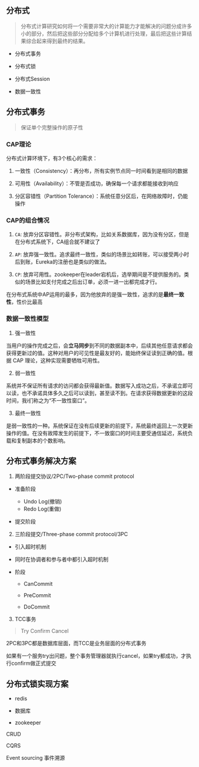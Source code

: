 ## 分布式

> 分布式计算研究如何将一个需要非常大的计算能力才能解决的问题分成许多小的部分，然后把这些部分分配给多个计算机进行处理，最后把这些计算结果综合起来得到最终的结果。

* 分布式事务

* 分布式锁

* 分布式Session

* 数据一致性

## 分布式事务

> 保证单个完整操作的原子性

### CAP理论

分布式计算环境下，有3个核心的需求：

1. 一致性（Consistency）：再分布，所有实例节点同一时间看到是相同的数据

2. 可用性（Availability）：不管是否成功，确保每一个请求都能接收到响应

3. 分区容错性（Partition Tolerance）：系统任意分区后，在网络故障时，仍能操作

### CAP的组合情况

1. ```CA```: 放弃分区容错性。非分布式架构，比如关系数据库，因为没有分区，但是在分布式系统下，CA组合就不建议了

2. ```AP```: 放弃强一致性。追求最终一致性，类似的场景比如转账，可以接受两小时后到账，Eureka的注册也是类似的做法。 

3. ```CP```: 放弃可用性。zookeeper在leader宕机后，选举期间是不提供服务的。类似的场景比如支付完成之后出订单，必须一进一出都完成才行。 

在分布式系统中AP运用的最多，因为他放弃的是强一致性，追求的是**最终一致性**，性价比最高


### 数据一致性模型

1. 强一致性

当用户的操作完成之后，会**立马同步**到不同的数据副本中，后续其他任意请求都会获得更新过的值。这种对用户的可见性是最友好的，能始终保证读到正确的值。根据 CAP 理论，这种实现需要牺牲可用性。


2. 弱一致性

系统并不保证所有请求的访问都会获得最新值。数据写入成功之后，不承诺立即可以读，也不承诺具体多久之后可以读到，甚至读不到。在请求获得数据更新的这段时间，我i们称之为“不一致性窗口”。

3. 最终一致性

是弱一致性的一种。系统保证在没有后续更新的前提下，系统最终返回上一次更新操作的值。在没有故障发生的前提下，不一致窗口的时间主要受通信延迟，系统负载和复制副本的个数影响。

## 分布式事务解决方案

1.  两阶段提交协议/2PC/Two-phase commit protocol

* 准备阶段
    * Undo Log(撤销)
    * Redo Log(重做)

* 提交阶段


2. 三阶段提交/Three-phase commit protocol/3PC

* 引入超时机制

* 同时在协调者和参与者中都引入超时机制

* 阶段
    * CanCommit

    * PreCommit

    * DoCommit

3. TCC事务

> Try Confirm Cancel

2PC和3PC都是数据库层面，而TCC是业务层面的分布式事务

如果有一个服务try出问题，整个事务管理器就执行cancel，如果try都成功，才执行confirm做正式提交


## 分布式锁实现方案

* redis

* 数据库

* zookeeper


CRUD


CQRS

Event sourcing
事件溯源




